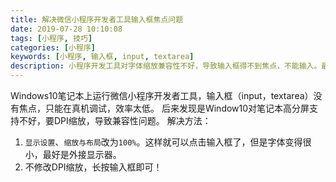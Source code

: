 ```yaml
---
title: 解决微信小程序开发者工具输入框焦点问题
date: 2019-07-28 10:10:08
tags: [小程序, 技巧]
categories: [小程序]
keywords: [小程序, 输入框, input, textarea]
description: 小程序开发工具对字体缩放兼容性不好，导致输入框得不到焦点，不能输入。最简单的解决方式是长按输入框。
---
```


Windows10笔记本上运行微信小程序开发者工具，输入框（input，textarea）没有焦点，只能在真机调试，效率太低。
后来发现是Window10对笔记本高分屏支持不好，要DPI缩放，导致兼容性问题。
解决方法：
1. `显示设置`、`缩放与布局`改为`100%`。这样就可以点击输入框了，但是字体变得很小，最好是外接显示器。
2. 不修改DPI缩放，长按输入框即可！

